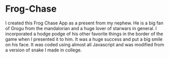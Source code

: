 # Frog-Chase
I created this Frog Chase App as a present from my nephew.  He is a big fan of Grogu from the mandalorian and a huge lover of starwars in general.  I incorporated
a hodge podge of his other favorite things in the border of the game when I presented it to him.  It was a huge success and put a big smile on his face.
It was coded using almost all Javascript and was modified from a version of snake I made in college. 
